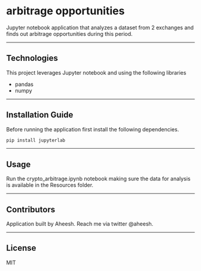 # arbitrage opportunities 

Jupyter notebook application that analyzes a dataset from 2 exchanges and finds out arbitrage opportunities during this period.

---

## Technologies

This project leverages Jupyter notebook and using the following libraries
- pandas
- numpy

---

## Installation Guide

Before running the application first install the following dependencies.

```python
pip install jupyterlab
```

---

## Usage

Run the crypto_arbitrage.ipynb notebook making sure the data for analysis is available in the Resources folder.

---

## Contributors

Application built by Aheesh. Reach me via twitter @aheesh.

---

## License

MIT
